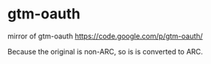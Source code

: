 gtm-oauth
=========

mirror of gtm-oauth https://code.google.com/p/gtm-oauth/

Because the original is non-ARC, so is is converted to ARC.

